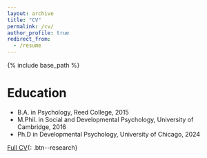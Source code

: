 ```yaml
---
layout: archive
title: "CV"
permalink: /cv/
author_profile: true
redirect_from:
  - /resume
---
```


{% include base_path %}

Education
======
* B.A. in Psychology, Reed College, 2015
* M.Phil. in Social and Developmental Psychology, University of Cambridge, 2016
* Ph.D in Developmental Psychology, University of Chicago, 2024
  

[Full CV](/files/pdf/Morris_cv.pdf){: .btn--research}

